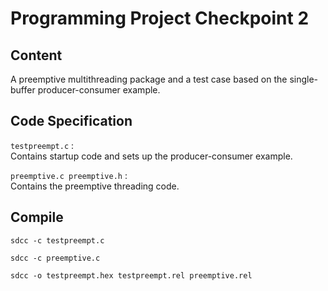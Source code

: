 # Programming Project Checkpoint 2

## Content

A preemptive multithreading package and a test case based on the single-buffer producer-consumer example.

## Code Specification

`testpreempt.c` :  
Contains startup code and sets up the producer-consumer example.

`preemptive.c preemptive.h` :     
Contains the preemptive threading code.

## Compile

`sdcc -c testpreempt.c`

`sdcc -c preemptive.c`

`sdcc -o testpreempt.hex testpreempt.rel preemptive.rel`